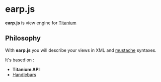 earp.js
=======

__earp.js__ is view engine for [Titanium](http://www.appcelerator.com/platform/titanium-sdk "Titanium")


Philosophy
----------

With __earp.js__ you will describe your views in XML and [mustache](http://mustache.github.com/ "mustache") syntaxes.

It's based on :

* __Titanium API__
* [Handlebars](https://github.com/wycats/handlebars.js/ "Handlebars")
